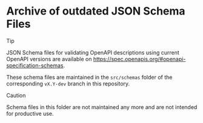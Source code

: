 # Archive of outdated JSON Schema Files

> [!TIP]
> JSON Schema files for validating OpenAPI descriptions using current OpenAPI versions are available on https://spec.openapis.org/#openapi-specification-schemas.
>
> These schema files are maintained in the `src/schemas` folder of the corresponding `vX.Y-dev` branch in this repository.

> [!CAUTION]
> Schema files in this folder are not maintained any more and are not intended for productive use.

